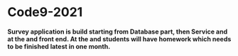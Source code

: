 # Code9-2021  

**Survey application is build starting from Database part, then Service and at the and front end. At the and students will have homework which needs to be finished latest in one month.** 

